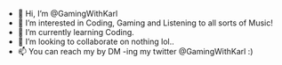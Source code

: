 - 👋 Hi, I’m @GamingWithKarl
- 👀 I’m interested in Coding, Gaming and Listening to all sorts of Music!
- 🌱 I’m currently learning Coding.
- 💞️ I’m looking to collaborate on nothing lol..
- 📫 You can reach my by DM -ing my twitter @GamingWithKarl :)

<!---
GamingWithKarl/GamingWithKarl is a ✨ special ✨ repository because its `README.md` (this file) appears on your GitHub profile.
You can click the Preview link to take a look at your changes.
--->
